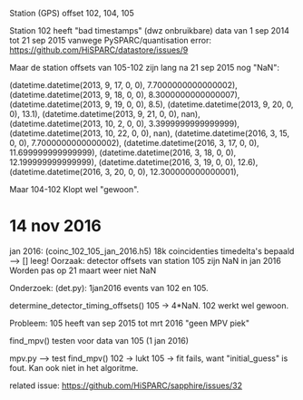 Station (GPS) offset 102, 104, 105

Station 102 heeft "bad timestamps" (dwz onbruikbare) data van 1 sep 2014 tot 21 sep 2015 vanwege PySPARC/quantisation error: https://github.com/HiSPARC/datastore/issues/9

Maar de station offsets van 105-102 zijn lang na 21 sep 2015 nog "NaN":

(datetime.datetime(2013, 9, 17, 0, 0), 7.7000000000000002),
 (datetime.datetime(2013, 9, 18, 0, 0), 8.3000000000000007),
 (datetime.datetime(2013, 9, 19, 0, 0), 8.5),
 (datetime.datetime(2013, 9, 20, 0, 0), 13.1),
 (datetime.datetime(2013, 9, 21, 0, 0), nan),
 (datetime.datetime(2013, 10, 2, 0, 0), 3.3999999999999999),
 (datetime.datetime(2013, 10, 22, 0, 0), nan),
 (datetime.datetime(2016, 3, 15, 0, 0), 7.7000000000000002),
 (datetime.datetime(2016, 3, 17, 0, 0), 11.699999999999999),
 (datetime.datetime(2016, 3, 18, 0, 0), 12.199999999999999),
 (datetime.datetime(2016, 3, 19, 0, 0), 12.6),
 (datetime.datetime(2016, 3, 20, 0, 0), 12.300000000000001),

Maar 104-102 Klopt wel "gewoon".

14 nov 2016
===========
jan 2016: (coinc_102_105_jan_2016.h5)
18k coincidenties
timedelta's bepaald --> [] leeg!
Oorzaak: detector offsets van station 105 zijn NaN in jan 2016
Worden pas op 21 maart weer niet NaN

Onderzoek: (det.py): 1jan2016 events van 102 en 105.

determine_detector_timing_offsets() 105 -> 4*NaN.
102 werkt wel gewoon.

Probleem: 105 heeft van sep 2015 tot mrt 2016 "geen MPV piek"

find_mpv() testen voor data van 105 (1 jan 2016)

mpv.py --> test find_mpv()
102 -> lukt
105 -> fit fails, want "initial_guess" is fout. Kan ook niet in het algoritme.

related issue:
https://github.com/HiSPARC/sapphire/issues/32
